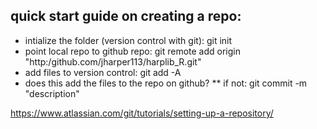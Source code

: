 ## quick start guide on creating a repo:

* intialize the folder (version control with git):  git init
* point local repo to github repo:  git remote add origin "http:/github.com/jharper113/harplib_R.git"
* add files to version control:  git add -A   
* does this add the files to the repo on github? 
** if not:  git commit -m "description"


https://www.atlassian.com/git/tutorials/setting-up-a-repository/